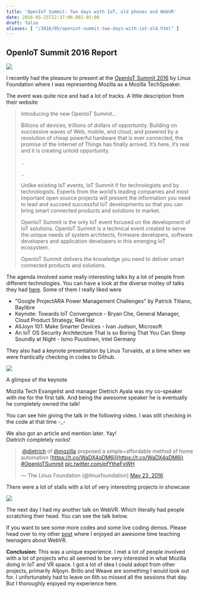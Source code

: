 ```yaml
---
title: 'OpenIoT Summit: Two days with IoT, old phones and WebVR'
date: 2016-05-25T22:37:00.002-05:00
draft: false
aliases: [ "/2016/05/openiot-summit-two-days-with-iot-old.html" ]
---
```


  
OpenIoT Summit 2016 Report
-----------------------------

  

![](http://hselin.com/images/posts/openiot_summit_2016/iot.png)

  

I recently had the pleasure to present at the [OpenIoT Summit 2016](http://events.linuxfoundation.org/events/openiot-summit) by Linux Foundation where I was representing Mozilla as a Mozilla TechSpeaker.

  

The event was quite nice and had a lot of tracks. A little description from their website

  

> Introducing the new OpenIoT Summit…
> 
> Billions of devices, trillions of dollars of opportunity. Building on successive waves of Web, mobile, and cloud, and powered by a revolution of cheap powerful hardware that is ever connected, the promise of the Internet of Things has finally arrived. It’s here, it’s real and it is creating untold opportunity.
> 
> ..
> 
> ..
> 
> Unlike existing IoT events, IoT Summit if for technologists and by technologists. Experts from the world’s leading companies and most important open source projects will present the information you need to lead and succeed successful IoT developments so that you can bring smart connected products and solutions to market.
> 
> OpenIoT Summit is the only IoT event focused on the development of IoT solutions. OpenIoT Summit is a technical event created to serve the unique needs of system architects, firmware developers, software developers and application developers in this emerging IoT ecosystem.
> 
> OpenIoT Summit delivers the knowledge you need to deliver smart connected products and solutions.

The agenda involved some really interesting talks by a lot of people from different technologies. You can have a look at the diverse motley of talks they had [here](http://events.linuxfoundation.org/events/openiot-summit/program/agenda). Some of them I really liked were

*   "Google ProjectARA Power Management Challenges" by Patrick Titiano, Baylibre
*   Keynote: Towards IoT Convergence - Bryan Che, General Manager, Cloud Product Strategy, Red Hat
*   AllJoyn 101: Make Smarter Devices - Ivan Judson, Microsoft
*   An IoT OS Security Architecture That is so Boring That You Can Sleep Soundly at Night - Ismo Puustinen, Intel Germany

They also had a keynote presentation by Linus Torvalds, at a time when we were frantically checking in codes to Github. 

![](https://farm2.staticflickr.com/1622/26240009825_45fb8fc29e_c.jpg)

A glimpse of the keynote

Mozilla Tech Evangelist and manager Dietrich Ayala was my co-speaker with me for the first talk. And being the awesome speaker he is eventually he completely owned the talk!

  

You can see him giving the talk in the following video. I was still checking in the code at that time -\_-

  

  
We also got an article and mention later. Yay!  
Dietrich completely rocks!  
  

> .[@dietrich](https://twitter.com/dietrich) of [@mozilla](https://twitter.com/mozilla) proposed a simple+affordable method of home automation [https://t.co/WaDX4qDM6j](https://t.co/WaDX4qDM6j) [#OpenIoTSummit](https://twitter.com/hashtag/OpenIoTSummit?src=hash) [pic.twitter.com/pfYtheFxWH](https://t.co/pfYtheFxWH)
> 
> — The Linux Foundation (@linuxfoundation) [May 23, 2016](https://twitter.com/linuxfoundation/status/734822461825421312)

There were a lot of stalls with a lot of very interesting projects in showcase  
  

![](https://farm2.staticflickr.com/1526/25673804904_a4bd4f22de_c.jpg)

  

The next day I had my another talk on WebVR. Which literally had people scratching their head. You can see the talk below.

  
If you want to see some more codes and some live coding demos. Please head over to my other [post](http://blog.rabimba.com/2016/05/vr-for-everyone-when-you-get-to-play.html) where I enjoyed an awesome time teaching teenagers about WebVR.  
  

**Conclusion:** This was a unique experience. I met a lot of people involved with a lot of projects who all seemed to be very interested in what Mozilla doing in IoT and VR space. I got a lot of idea I could adopt from other projects, primarily Alljoyn. Brillo and Weave are something I would look out for. I unfortunately had to leave on 6th so missed all the sessions that day. But I thoroughly enjoyed my experience here.